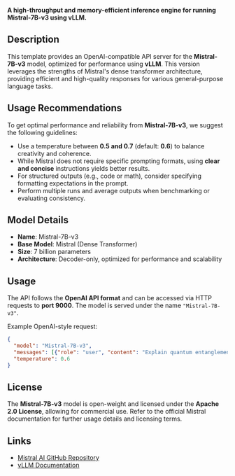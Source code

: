 **A high-throughput and memory-efficient inference engine for running Mistral-7B-v3 using vLLM.**

## Description

This template provides an OpenAI-compatible API server for the **Mistral-7B-v3** model, optimized for performance using **vLLM**. This version leverages the strengths of Mistral's dense transformer architecture, providing efficient and high-quality responses for various general-purpose language tasks.

## Usage Recommendations

To get optimal performance and reliability from **Mistral-7B-v3**, we suggest the following guidelines:

- Use a temperature between **0.5 and 0.7** (default: **0.6**) to balance creativity and coherence.
- While Mistral does not require specific prompting formats, using **clear and concise** instructions yields better results.
- For structured outputs (e.g., code or math), consider specifying formatting expectations in the prompt.
- Perform multiple runs and average outputs when benchmarking or evaluating consistency.

## Model Details

- **Name**: Mistral-7B-v3
- **Base Model**: Mistral (Dense Transformer)
- **Size**: 7 billion parameters
- **Architecture**: Decoder-only, optimized for performance and scalability

## Usage

The API follows the **OpenAI API format** and can be accessed via HTTP requests to **port 9000**. The model is served under the name `"Mistral-7B-v3"`.

Example OpenAI-style request:

```json
{
  "model": "Mistral-7B-v3",
  "messages": [{"role": "user", "content": "Explain quantum entanglement in simple terms."}],
  "temperature": 0.6
}
```

## License

The **Mistral-7B-v3** model is open-weight and licensed under the **Apache 2.0 License**, allowing for commercial use. Refer to the official Mistral documentation for further usage details and licensing terms.

## Links

- [Mistral AI GitHub Repository](https://github.com/mistralai)
- [vLLM Documentation](https://github.com/vllm-project/vllm)

